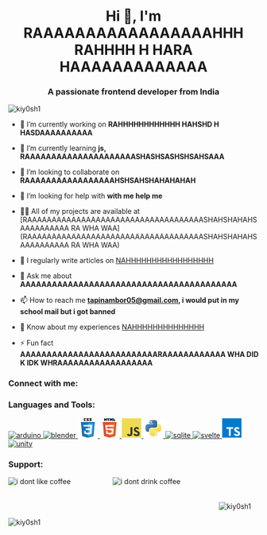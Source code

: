 <h1 align="center">Hi 👋, I'm RAAAAAAAAAAAAAAAAAHHH RAHHHH H HARA HAAAAAAAAAAAAA</h1>
<h3 align="center">A passionate frontend developer from India</h3>

<p align="left"> <img src="https://komarev.com/ghpvc/?username=kiy0sh1&label=Profile%20views&color=0e75b6&style=flat" alt="kiy0sh1" /> </p>

- 🔭 I’m currently working on **RAHHHHHHHHHHHH HAHSHD H HASDAAAAAAAAAA**

- 🌱 I’m currently learning **js, RAAAAAAAAAAAAAAAAAAAAASHASHSASHSHSAHSAAA**

- 👯 I’m looking to collaborate on **RAAAAAAAAAAAAAAAAAHSHSAHSHAHAHAHAH**

- 🤝 I’m looking for help with **with me help me**

- 👨‍💻 All of my projects are available at [RAAAAAAAAAAAAAAAAAAAAAAAAAAAAAAAAAAAASHAHSHAHAHSAAAAAAAAAA RA WHA WAA](RAAAAAAAAAAAAAAAAAAAAAAAAAAAAAAAAAAAASHAHSHAHAHSAAAAAAAAAA RA WHA WAA)

- 📝 I regularly write articles on [NAHHHHHHHHHHHHHHHHH](NAHHHHHHHHHHHHHHHHH)

- 💬 Ask me about **AAAAAAAAAAAAAAAAAAAAAAAAAAAAAAAAAAAAAAAAA**

- 📫 How to reach me **tapinambor05@gmail.com, i would put in my school mail but i got banned**

- 📄 Know about my experiences [NAHHHHHHHHHHHHHH](NAHHHHHHHHHHHHHH)

- ⚡ Fun fact **AAAAAAAAAAAAAAAAAAAAAAAAAARAAAAAAAAAAAA WHA DID K IDK WHRAAAAAAAAAAAAAAAAAA**

<h3 align="left">Connect with me:</h3>
<p align="left">
</p>

<h3 align="left">Languages and Tools:</h3>
<p align="left"> <a href="https://www.arduino.cc/" target="_blank" rel="noreferrer"> <img src="https://cdn.worldvectorlogo.com/logos/arduino-1.svg" alt="arduino" width="40" height="40"/> </a> <a href="https://www.blender.org/" target="_blank" rel="noreferrer"> <img src="https://download.blender.org/branding/community/blender_community_badge_white.svg" alt="blender" width="40" height="40"/> </a> <a href="https://www.w3schools.com/css/" target="_blank" rel="noreferrer"> <img src="https://raw.githubusercontent.com/devicons/devicon/master/icons/css3/css3-original-wordmark.svg" alt="css3" width="40" height="40"/> </a> <a href="https://www.w3.org/html/" target="_blank" rel="noreferrer"> <img src="https://raw.githubusercontent.com/devicons/devicon/master/icons/html5/html5-original-wordmark.svg" alt="html5" width="40" height="40"/> </a> <a href="https://developer.mozilla.org/en-US/docs/Web/JavaScript" target="_blank" rel="noreferrer"> <img src="https://raw.githubusercontent.com/devicons/devicon/master/icons/javascript/javascript-original.svg" alt="javascript" width="40" height="40"/> </a> <a href="https://www.python.org" target="_blank" rel="noreferrer"> <img src="https://raw.githubusercontent.com/devicons/devicon/master/icons/python/python-original.svg" alt="python" width="40" height="40"/> </a> <a href="https://www.sqlite.org/" target="_blank" rel="noreferrer"> <img src="https://www.vectorlogo.zone/logos/sqlite/sqlite-icon.svg" alt="sqlite" width="40" height="40"/> </a> <a href="https://svelte.dev" target="_blank" rel="noreferrer"> <img src="https://upload.wikimedia.org/wikipedia/commons/1/1b/Svelte_Logo.svg" alt="svelte" width="40" height="40"/> </a> <a href="https://www.typescriptlang.org/" target="_blank" rel="noreferrer"> <img src="https://raw.githubusercontent.com/devicons/devicon/master/icons/typescript/typescript-original.svg" alt="typescript" width="40" height="40"/> </a> <a href="https://unity.com/" target="_blank" rel="noreferrer"> <img src="https://www.vectorlogo.zone/logos/unity3d/unity3d-icon.svg" alt="unity" width="40" height="40"/> </a> </p>

<h3 align="left">Support:</h3>
<p><a href="https://www.buymeacoffee.com/i dont like coffee"> <img align="left" src="https://cdn.buymeacoffee.com/buttons/v2/default-yellow.png" height="50" width="210" alt="i dont like coffee" /></a><a href="https://ko-fi.com/i dont drink coffee"> <img align="left" src="https://cdn.ko-fi.com/cdn/kofi3.png?v=3" height="50" width="210" alt="i dont drink coffee" /></a></p><br><br>

<p>&nbsp;<img align="center" src="https://github-readme-stats.vercel.app/api?username=kiy0sh1&show_icons=true&theme=dracula&locale=en" alt="kiy0sh1" /></p>

<p><img align="center" src="https://github-readme-streak-stats.herokuapp.com/?user=kiy0sh1&theme=dark" alt="kiy0sh1" /></p>
